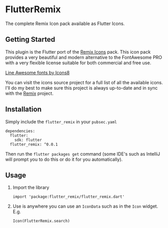 # FlutterRemix

The complete Remix Icon pack available as Flutter Icons.

## Getting Started

This plugin is the Flutter port of the [Remix Icons](https://remixicon.com) pack. This icon pack provides a very beautiful and modern alternative to the FontAwesome PRO with a very flexible license suitable for both commercial and free use.

[Line Awesome fonts by Icons8](https://icons8.com/line-awesome)

You can visit the icons source project for a full list of all the available icons. I'll do my best to make sure this project is always up-to-date and in sync with the [Remix](hhttps://remixicon.com) project.

## Installation

Simply include the `flutter_remix` in your `pubsec.yaml`

```
dependencies:
  flutter:
    sdk: flutter
  flutter_remix: ^0.0.1
```

Then run the `flutter packages get` command (some IDE's such as IntelliJ will prompt you to do this or do it for you automatically).


## Usage

1. Import the library

	```
	import 'package:flutter_remix/flutter_remix.dart'
	```

2. Use is anywhere you can use an `IconData` such as in the `Icon` widget. E.g.

	```
	Icon(FlutterRemix.search)
	```